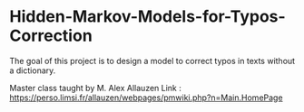 # Hidden-Markov-Models-for-Typos-Correction
The goal of this project is to design a model to correct typos in texts without a dictionary.

Master class taught by M. Alex Allauzen
Link : https://perso.limsi.fr/allauzen/webpages/pmwiki.php?n=Main.HomePage

